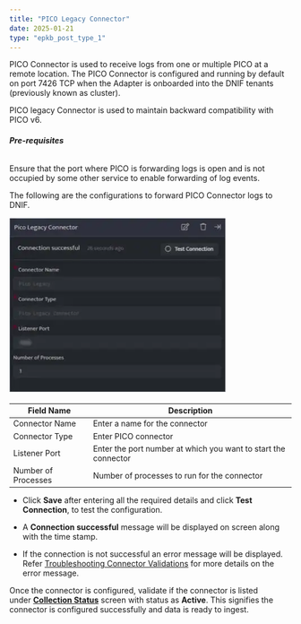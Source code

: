 ```yaml
---
title: "PICO Legacy Connector"
date: 2025-01-21
type: "epkb_post_type_1"
---
```


PICO Connector is used to receive logs from one or multiple PICO at a remote location. The PICO Connector is configured and running by default on port 7426 TCP when the Adapter is onboarded into the DNIF tenants (previously known as cluster).

PICO legacy Connector is used to maintain backward compatibility with PICO v6.

###### **Pre-requisites**

Ensure that the port where PICO is forwarding logs is open and is not occupied by some other service to enable forwarding of log events.

The following are the configurations to forward PICO Connector logs to DNIF.‌

![image 1-Nov-16-2023-09-27-35-8936-AM](./images-PICO%20Legacy%20Connector/PICO-Legacy-Connector-1.webp)

| **Field Name** | **Description** |
| --- | --- |
| Connector Name | Enter a name for the connector |
| Connector Type | Enter PICO connector |
| Listener Port | Enter the port number at which you want to start the connector |
| Number of Processes | Number of processes to run for the connector |

- Click **Save** after entering all the required details and click **Test Connection**, to test the configuration.

- A **Connection successful** message will be displayed on screen along with the time stamp.

- If the connection is not successful an error message will be displayed. Refer [Troubleshooting Connector Validations](https://dnif.it/kb/troubleshooting-and-debugging/troubleshooting-connector-validations/) for more details on the error message.

Once the connector is configured, validate if the connector is listed under **[Collection Status](https://dnif.it/kb/operations/collection-status/)** screen with status as **Active**. This signifies the connector is configured successfully and data is ready to ingest.
